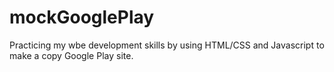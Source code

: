 # mockGooglePlay

Practicing my wbe development skills by using HTML/CSS and Javascript to make a copy Google Play site.
